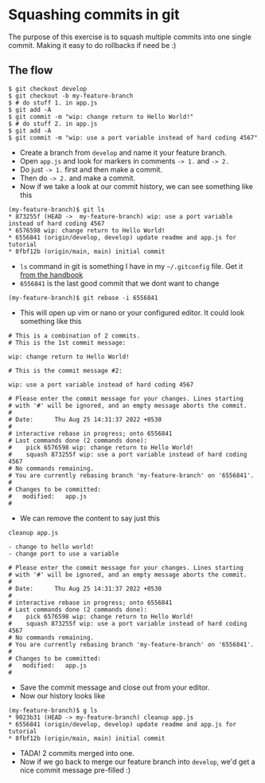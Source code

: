 # Squashing commits in git

The purpose of this exercise is to squash multiple commits
into one single commit. Making it easy to do rollbacks if need be :)

## The flow

```
$ git checkout develop
$ git checkout -b my-feature-branch
$ # do stuff 1. in app.js
$ git add -A
$ git commit -m "wip: change return to Hello World!"
$ # do stuff 2. in app.js
$ git add -A
$ git commit -m "wip: use a port variable instead of hard coding 4567"
```

- Create a branch from `develop` and name it your feature branch.
- Open `app.js` and look for markers in comments `-> 1.` and `-> 2.`
- Do just `-> 1.` first and then make a commit.
- Then do `-> 2.` and make a commit.
- Now if we take a look at our commit history, we can see something like this

```
(my-feature-branch)$ git ls
* 873255f (HEAD ->  my-feature-branch) wip: use a port variable instead of hard coding 4567
* 6576598 wip: change return to Hello World!
* 6556841 (origin/develop, develop) update readme and app.js for tutorial
* 8fbf12b (origin/main, main) initial commit
```

- `ls` command in git is something I have in my `~/.gitconfig` file. Get it
[from the handbook](https://handbook.mediwavedigital.com/tools/#git)
- `6556841` is the last good commit that we dont want to change
```
(my-feature-branch)$ git rebase -i 6556841
```
- This will open up vim or nano or your configured editor. It could look
something like this
```
# This is a combination of 2 commits.
# This is the 1st commit message:

wip: change return to Hello World!

# This is the commit message #2:

wip: use a port variable instead of hard coding 4567

# Please enter the commit message for your changes. Lines starting
# with '#' will be ignored, and an empty message aborts the commit.
#
# Date:      Thu Aug 25 14:31:37 2022 +0530
#
# interactive rebase in progress; onto 6556841
# Last commands done (2 commands done):
#    pick 6576598 wip: change return to Hello World!
#    squash 873255f wip: use a port variable instead of hard coding 4567
# No commands remaining.
# You are currently rebasing branch 'my-feature-branch' on '6556841'.
#
# Changes to be committed:
#	modified:   app.js
#
```
- We can remove the content to say just this
```
cleanup app.js

- change to hello world!
- change port to use a variable

# Please enter the commit message for your changes. Lines starting
# with '#' will be ignored, and an empty message aborts the commit.
#
# Date:      Thu Aug 25 14:31:37 2022 +0530
#
# interactive rebase in progress; onto 6556841
# Last commands done (2 commands done):
#    pick 6576598 wip: change return to Hello World!
#    squash 873255f wip: use a port variable instead of hard coding 4567
# No commands remaining.
# You are currently rebasing branch 'my-feature-branch' on '6556841'.
#
# Changes to be committed:
#	modified:   app.js
#
```
- Save the commit message and close out from your editor.
- Now our history looks like
```
(my-feature-branch)$ g ls
* 9023b31 (HEAD -> my-feature-branch) cleanup app.js
* 6556841 (origin/develop, develop) update readme and app.js for tutorial
* 8fbf12b (origin/main, main) initial commit
```
- TADA! 2 commits merged into one.
- Now if we go back to merge our feature branch into `develop`, we'd get
a nice commit message pre-filled :)
